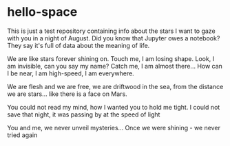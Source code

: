 # hello-space
This is just a test repository containing info about the stars I want to gaze with you in a night of August. Did you know that Jupyter owes a notebook? They say it's full of data about the meaning of life. 

We are like stars forever shining on.
Touch me, I am losing shape.
Look, I am invisible, can you say my name?
Catch me, I am almost there...
How can I be near, I am high-speed, I am everywhere.

We are flesh and we are free,
we are driftwood in the sea,
from the distance we are stars...
like there is a face on Mars.

You could not read my mind,
how I wanted you to hold me tight.
I could not save that night,
it was passing by at the speed of light

You and me, we never unveil mysteries...
Once we were shining - we never tried again
